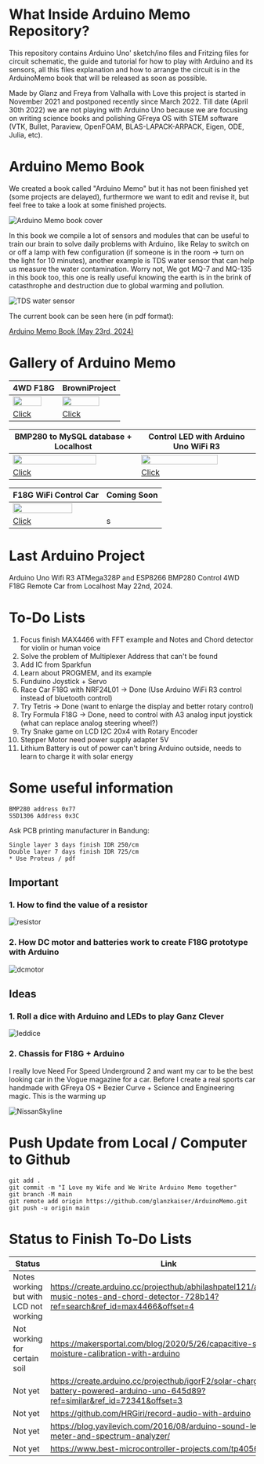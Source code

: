 # What Inside Arduino Memo Repository?
This repository contains Arduino Uno' sketch/ino files and Fritzing files for circuit schematic, the guide and tutorial for how to play with Arduino and its sensors, all this files explanation and how to arrange the circuit is in the ArduinoMemo book that will be released as soon as possible.

Made by Glanz and Freya from Valhalla with Love this project is started in November 2021 and postponed recently since March 2022. Till date (April 30th 2022) we are not playing with Arduino Uno because we are focusing on writing science books and polishing GFreya OS with STEM software (VTK, Bullet, Paraview, OpenFOAM, BLAS-LAPACK-ARPACK, Eigen, ODE, Julia, etc).

# Arduino Memo Book

We created a book called "Arduino Memo" but it has not been finished yet (some projects are delayed), furthermore 
we want to edit and revise it, but feel free to take a look at some finished projects.


![Arduino Memo book cover](1AM.png)

In this book we compile a lot of sensors and modules that can be useful to train our brain to solve daily problems with Arduino, like Relay to switch on or off a lamp with few configuration (if someone is in the room -> turn on the light for 10 minutes), another example is TDS water sensor that can help us measure the water contamination. Worry not, We got MQ-7 and MQ-135 in this book too, this one is really useful knowing the earth is in the brink of catasthrophe and destruction due to global warming and pollution.

![TDS water sensor](2AM.png)

The current book can be seen here (in pdf format):

<a href="https://drive.google.com/file/d/1KXXDDK4QFdoSasV1pXNbzY7GkLMtDRss/view?usp=drive_link">Arduino Memo Book (May 23rd, 2024)</a> 

# Gallery of Arduino Memo

| 4WD F18G | BrowniProject | 
| ------------- | ------------- |
| <img src="https://github.com/glanzkaiser/ArduinoMemo/blob/main/images/4WDCar.gif" width="83%"> | <img src="https://github.com/glanzkaiser/ArduinoMemo/blob/main/images/BrowniProject.gif" width="83%"> |
| <a href="https://github.com/glanzkaiser/ArduinoMemo/blob/main/F18G_4WD_TestDrive/F18G_4WD_TestDrive.ino">Click</a> | <a href="https://github.com/glanzkaiser/ArduinoMemo/blob/main/BMP280_MQ7_MQ135_Buzzer_LCD/BMP280_MQ7_MQ135_Buzzer_LCD.ino">Click</a> |

| BMP280 to MySQL database + Localhost | Control LED with Arduino Uno WiFi R3 | 
| ------------- | ------------- |
| <img src="https://github.com/glanzkaiser/ArduinoMemo/blob/main/images/BMP280toLocalhost.gif" width="83%"> | <img src="https://github.com/glanzkaiser/ArduinoMemo/blob/main/images/WificontrolLED.gif" width="83%"> |
| <a href="https://github.com/glanzkaiser/ArduinoMemo/tree/main/Source%20Codes/2024/Arduino%20Uno%20Wifi%20R3%20ATMega328P%20and%20ESP8266%20BMP280%20to%20Localhost">Click</a> | <a href="https://github.com/glanzkaiser/ArduinoMemo/tree/main/Source%20Codes/2024/Arduino%20Uno%20Wifi%20R3%20Control%20LED%20with%20ESP8266%20WiFi%20and%20Localhost">Click</a> |

| F18G WiFi Control Car | Coming Soon | 
| ------------- | ------------- |
| <img src="https://github.com/glanzkaiser/ArduinoMemo/blob/main/images/F18GWiFiControl.gif" width="83%"> | |
| <a href="https://github.com/glanzkaiser/ArduinoMemo/tree/main/Source%20Codes/2024/Wifi%20Control%20Car%20F18G%20from%20Localhost">Click</a> | s |



# Last Arduino Project
Arduino Uno Wifi R3 ATMega328P and ESP8266 BMP280 Control 4WD F18G Remote Car from Localhost May 22nd, 2024.


# To-Do Lists
1. Focus finish MAX4466 with FFT example and Notes and Chord detector for violin or human voice
2. Solve the problem of Multiplexer Address that can't be found 
3. Add IC from Sparkfun
4. Learn about PROGMEM, and its example
5. Funduino Joystick + Servo
6. Race Car F18G with NRF24L01 -> Done (Use Arduino WiFi R3 control instead of bluetooth control)
7. Try Tetris -> Done (want to enlarge the display and better rotary control)
8. Try Formula F18G -> Done, need to control with A3 analog input joystick (what can replace analog steering wheel?)
9. Try Snake game on LCD I2C 20x4 with Rotary Encoder
10. Stepper Motor need power supply adapter 5V
11. Lithium Battery is out of power can't bring Arduino outside, needs to learn to charge it with solar energy

# Some useful information
    
    BMP280 address 0x77
    SSD1306 Address 0x3C

Ask PCB printing manufacturer in Bandung:

    Single layer 3 days finish IDR 250/cm
    Double layer 7 days finish IDR 725/cm
    * Use Proteus / pdf

## Important

### 1. How to find the value of a resistor

![resistor](https://github.com/glanzkaiser/ArduinoMemo/blob/main/images/resistor.png)

### 2. How DC motor and batteries work to create F18G prototype with Arduino

![dcmotor](https://github.com/glanzkaiser/ArduinoMemo/blob/main/images/dcmotor.png)

## Ideas

### 1. Roll a dice with Arduino and LEDs to play Ganz Clever

![leddice](https://github.com/glanzkaiser/ArduinoMemo/blob/main/images/LEDdice.png)

### 2. Chassis for F18G + Arduino
I really love Need For Speed Underground 2 and want my car to be the best looking car in the Vogue magazine for a car.
Before I create a real sports car handmade with GFreya OS + Bezier Curve + Science and Engineering magic. This is the warming up

![NissanSkyline](https://github.com/glanzkaiser/ArduinoMemo/blob/main/NissanSkyline1.png)

# Push Update from Local / Computer to Github

```
git add .
git commit -m "I Love my Wife and We Write Arduino Memo together"
git branch -M main
git remote add origin https://github.com/glanzkaiser/ArduinoMemo.git
git push -u origin main
```

# Status to Finish To-Do Lists

| Status | Link |
| -------------     | ------------- | 
| Notes working but with LCD not working    | https://create.arduino.cc/projecthub/abhilashpatel121/arduino-music-notes-and-chord-detector-728b14?ref=search&ref_id=max4466&offset=4
| Not working for certain soil              | https://makersportal.com/blog/2020/5/26/capacitive-soil-moisture-calibration-with-arduino
| Not yet                                   | https://create.arduino.cc/projecthub/igorF2/solar-charged-battery-powered-arduino-uno-645d89?ref=similar&ref_id=72341&offset=3
| Not yet                                   | https://github.com/HRGiri/record-audio-with-arduino
| Not yet                                   | https://blog.yavilevich.com/2016/08/arduino-sound-level-meter-and-spectrum-analyzer/
| Not yet                                   | https://www.best-microcontroller-projects.com/tp4056.html

